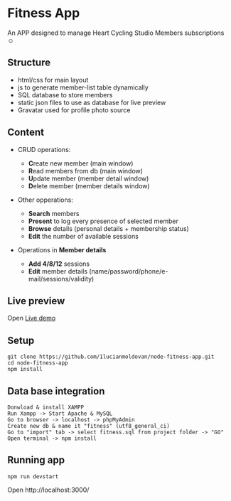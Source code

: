 # Fitness App 

An APP designed to manage Heart Cycling Studio Members subscriptions ☺

## Structure

- html/css for main layout
- js to generate member-list table dynamically
- SQL database to store members
- static json files to use as database for live preview
- Gravatar used for profile photo source

## Content

- CRUD operations:
    - **C**reate new member (main window)
    - **R**ead members from db (main window)
    - **U**pdate member (member detail window)
    - **D**elete member (member details window)

- Other opperations: 
    - **Search** members
    - **Present** to log every presence of selected member
    - **Browse** details (personal details + membership status)
    - **Edit** the number of available sessions

- Operations in **Member details**
    - **Add 4/8/12** sessions
    - **Edit** member details (name/password/phone/e-mail/sessions/validity)

## Live preview

Open [Live demo](https://1lucianmoldovan.github.io/node-fitness-app/public/index.html)

## Setup

```
git clone https://github.com/1lucianmoldovan/node-fitness-app.git
cd node-fitness-app
npm install
```

## Data base integration

```
Donwload & install XAMPP
Run Xampp -> Start Apache & MySQL
Go to browser -> localhost -> phpMyAdmin
Create new db & name it "fitness" (utf8_general_ci)
Go to "import" tab -> select fitness.sql from project folder -> "GO"
Open terminal -> npm install 
```

## Running app

```
npm run devstart
```

Open http://localhost:3000/